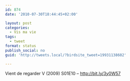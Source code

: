 ```yaml
---
id: 874
date: '2010-07-30T18:44:45+02:00'

layout: post
categories:
  - Vis ma vie
tags:
  - tweet
format: status
publish_social: no
guid: 'http://tweets.local/?birdsite_tweet=19931138602'

---
```


Vient de regarder V (2009) S01E10 – http://bit.ly/3y0W57